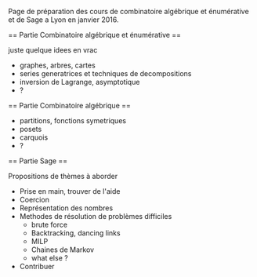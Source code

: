 Page de préparation des cours de combinatoire algébrique et énumérative et de Sage a Lyon en janvier 2016.


== Partie Combinatoire algébrique et énumérative ==

juste quelque idees en vrac

  * graphes, arbres, cartes
  * series generatrices et techniques de decompositions
  * inversion de Lagrange, asymptotique
  * ?

== Partie Combinatoire algébrique ==

  * partitions, fonctions symetriques
  * posets
  * carquois
  * ?

== Partie Sage ==

Propositions de thèmes à aborder 

 * Prise en main, trouver de l'aide
 * Coercion
 * Représentation des nombres
 * Methodes de résolution de problèmes difficiles
   * brute force
   * Backtracking, dancing links
   * MILP
   * Chaines de Markov
   * what else ?
 * Contribuer
